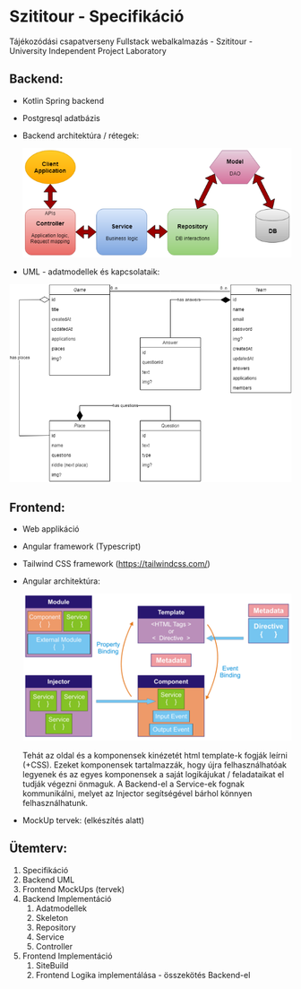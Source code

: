 # Szititour - Specifikáció
Tájékozódási csapatverseny Fullstack webalkalmazás - Szititour - University Independent Project Laboratory



## Backend:

- Kotlin Spring backend

- Postgresql adatbázis

- Backend architektúra / rétegek:

  ![szititour-backend](https://raw.githubusercontent.com/mherczku/szititour/main/images/backend-layers.png)

  

- UML - adatmodellek és kapcsolataik:

![szititour-backend](https://raw.githubusercontent.com/mherczku/szititour/main/images/szititour-backend.png)





## Frontend:

- Web applikáció

- Angular framework (Typescript)

- Tailwind CSS framework (https://tailwindcss.com/)

- Angular architektúra:

  ![szititour-backend](https://raw.githubusercontent.com/mherczku/szititour/main/images/angular-architecture.png)

  Tehát az oldal és a komponensek kinézetét html template-k fogják leírni (+CSS).
  Ezeket komponensek tartalmazzák, hogy újra felhasználhatóak legyenek és az egyes komponensek a saját logikájukat / feladataikat el tudják végezni önmaguk.
  A Backend-el a Service-ek fognak kommunikálni, melyet az Injector segítségével bárhol könnyen felhasználhatunk.

  

- MockUp tervek: (elkészítés alatt)





## Ütemterv:

1. Specifikáció
2. Backend UML
3. Frontend MockUps (tervek)
4. Backend Implementáció
   1. Adatmodellek
   2. Skeleton
   3. Repository
   4. Service
   5. Controller
5. Frontend Implementáció
   1. SiteBuild
   2. Frontend Logika implementálása - összekötés Backend-el

